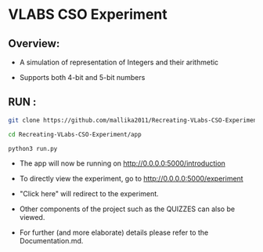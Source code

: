 # VLABS CSO Experiment

## Overview:

* A simulation of representation of Integers and their arithmetic

* Supports both 4-bit and 5-bit numbers

## RUN : 

```bash 
git clone https://github.com/mallika2011/Recreating-VLabs-CSO-Experiment.git

cd Recreating-VLabs-CSO-Experiment/app

python3 run.py
```

* The app will now be running on http://0.0.0.0:5000/introduction

* To directly view the experiment, go to http://0.0.0.0:5000/experiment

* "Click here" will redirect to the experiment. 

* Other components of the project such as the QUIZZES can also be viewed.

* For further (and more elaborate) details please refer to the Documentation.md.
